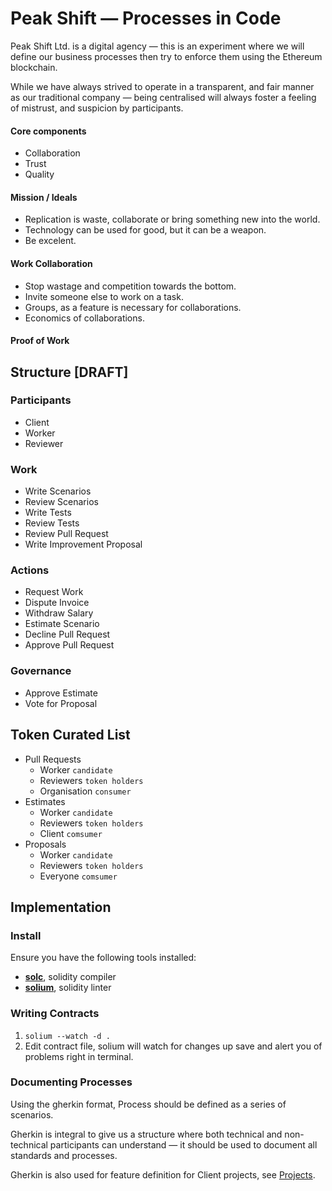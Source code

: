 # Peak Shift — Processes in Code

Peak Shift Ltd. is a digital agency — this is an experiment where we will define our business processes then try to enforce them using the Ethereum blockchain.

While we have always strived to operate in a transparent, and fair manner as our traditional company — being centralised will always foster a feeling of mistrust, and suspicion by participants.

#### Core components

- Collaboration
- Trust
- Quality

#### Mission / Ideals

- Replication is waste, collaborate or bring something new into the world.
- Technology can be used for good, but it can be a weapon.
- Be excelent.

#### Work Collaboration

- Stop wastage and competition towards the bottom.
- Invite someone else to work on a task.
- Groups, as a feature is necessary for collaborations.
- Economics of collaborations.

#### Proof of Work

## Structure [DRAFT]

### Participants
- Client
- Worker
- Reviewer

### Work
- Write Scenarios
- Review Scenarios
- Write Tests
- Review Tests
- Review Pull Request
- Write Improvement Proposal

### Actions
- Request Work
- Dispute Invoice
- Withdraw Salary
- Estimate Scenario
- Decline Pull Request
- Approve Pull Request

### Governance

- Approve Estimate
- Vote for Proposal

## Token Curated List

- Pull Requests
  - Worker `candidate`
  - Reviewers `token holders`
  - Organisation `consumer`
- Estimates
  - Worker `candidate`
  - Reviewers `token holders`
  - Client `comsumer`
- Proposals
  - Worker `candidate`
  - Reviewers `token holders`
  - Everyone `comsumer`

## Implementation

### Install

Ensure you have the following tools installed:

- **[solc]()**, solidity compiler
- **[solium]()**, solidity linter

### Writing Contracts

1. `solium --watch -d .`
2. Edit contract file, solium will watch for changes up save and alert you of problems right in terminal.

### Documenting Processes

Using the gherkin format, Process should be defined as a series of scenarios.

Gherkin is integral to give us a structure where both technical and non-technical participants can understand — it should be used to document all standards and processes.

Gherkin is also used for feature definition for Client projects, see [Projects](projects.md).